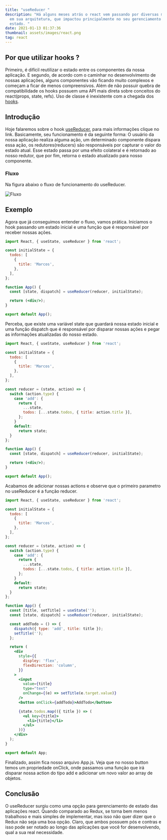 ```yaml
---
title: "useReducer "
description: "Há alguns meses atrás o react vem passando por diversas melhorias
  em sua arquitetura, que impactou principalmente no seu gerenciamento de
  estado. "
date: 2021-01-13 01:37:36
thumbnail: assets/images/react.png
tag: react
---
```

## Por que utilizar hooks ?

Primeiro, é difícil reutilizar o estado entre os componentes da nossa aplicação. E segundo, de acordo com o caminhar no desenvolvimento de nossas aplicações, alguns componentes vão ficando muito complexos e começam a ficar de menos compreensivos. Além de não possuir quebra de compatibilidade os hooks possuem uma API mais direta sobre conceitos do react(props, state, refs). Uso de classe é inexistente com a chegada dos [hooks](https://pt-br.reactjs.org/docs/hooks-intro.html#motivation).

## Introdução

Hoje falaremos sobre o hook [useReducer](https://pt-br.reactjs.org/docs/hooks-reference.html#usereducer), para mais informações clique no link. Basicamente, seu funcionamento é da seguinte forma: O usuário da nossa aplicação realiza alguma ação, um determinado componente dispara essa ação, os redutores(reducers) são responsáveis por capturar o valor do estado atual. Esse estado passa por uma efeito colateral e é retornado ao nosso redutor, que por fim, retorna o estado atualizado para nosso componente. 

### Fluxo

Na figura abaixo o fluxo de funcionamento do useReducer.

![Fluxo](/assets/images/fluxo.png "Fluxo de funcionamento do hook useReducer")

## Exemplo

Agora que já conseguimos entender o fluxo, vamos prática. Iniciamos o hook passando um estado inicial e uma função que é responsável por receber nossas ações.

```jsx
import React, { useState, useReducer } from 'react';

const initialState = {
  todos: [
    {
      title: 'Marcos',
    },
  ],
};

function App() {
  const [state, dispatch] = useReducer(reducer, initialState);

  return (<div/>);
}

export default App();
```

Perceba, que existe uma variável state que guardará nossa estado inicial e uma função dispatch que é responsável por disparar nossas ações e pegar as informações atualizadas do nosso estado.

```jsx
import React, { useState, useReducer } from 'react';

const initialState = {
  todos: [
    {
      title: 'Marcos',
    },
  ],
};

const reducer = (state, action) => {
  switch (action.type) {
    case 'add': {
      return {
        ...state,
        todos: [...state.todos, { title: action.title }],
      };
    }
    default:
      return state;
  }
};

function App() {
  const [state, dispatch] = useReducer(reducer, initialState);

  return (<div/>);
}

export default App();
```

Acabamos de adicionar nossas actions e observe que o primeiro parametro no useReducer é a função reducer.

```jsx
import React, { useState, useReducer } from 'react';

const initialState = {
  todos: [
    {
      title: 'Marcos',
    },
  ],
};

const reducer = (state, action) => {
  switch (action.type) {
    case 'add': {
      return {
        ...state,
        todos: [...state.todos, { title: action.title }],
      };
    }
    default:
      return state;
  }
};

function App() {
  const [title, setTitle] = useState('');
  const [state, dispatch] = useReducer(reducer, initialState);

  const addTodo = () => {
    dispatch({ type: 'add', title: title });
    setTitle('');
  };

  return (
    <div
      style={{
        displey: 'flex',
        flexDirection: 'column',
      }}
    >
      <input
        value={title}
        type="text"
        onChange={(e) => setTitle(e.target.value)}
      />
      <button onClick={addTodo}>AddTodo</button>

      {state.todos.map(({ title }) => (
        <ul key={title}>
          <li>{title}</li>
        </ul>
      ))}
    </div>
  );
}

export default App;
```

Finalizado, assim fica nosso arquivo App.js. Veja que no nosso button temos um propriedade onClick, onde passamos uma função que irá disparar nossa action do tipo add e adicionar um novo valor ao array de objetos.

## Conclusão

O useReducer surgiu como uma opção para gerenciamento de estado das aplicações react. Quando comparado ao Redux, se torna bem menos trabalhoso e mais simples de implementar, mas isso não quer dizer que o Redux não seja uma boa opção. Claro, que ambos possuem pós e contras e isso pode ser notado ao longo das aplicações que você for desenvolvendo, qual a sua real necessidade.